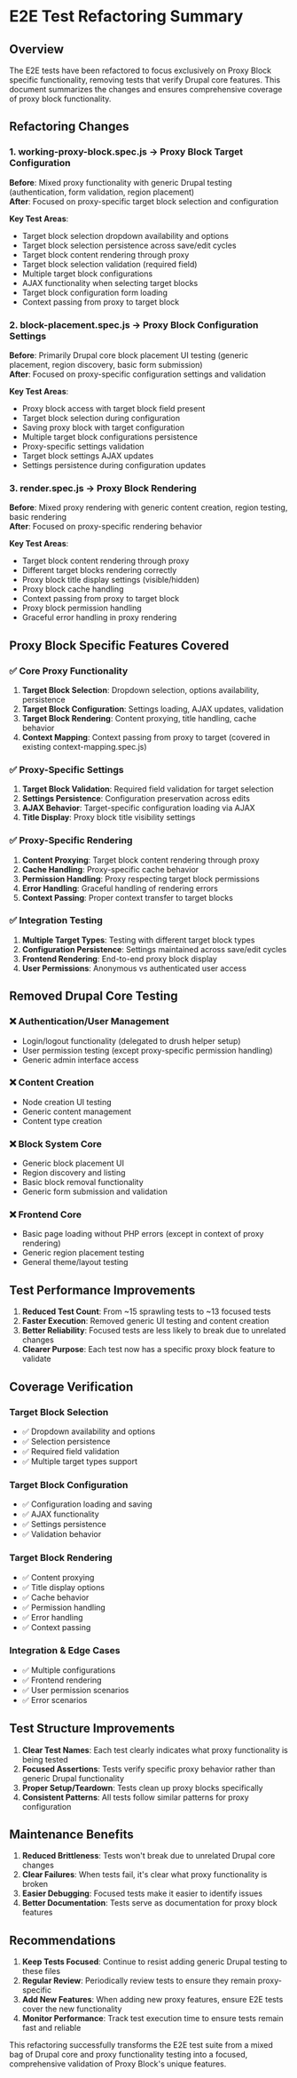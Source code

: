 # E2E Test Refactoring Summary

## Overview

The E2E tests have been refactored to focus exclusively on Proxy Block specific functionality, removing tests that verify Drupal core features. This document summarizes the changes and ensures comprehensive coverage of proxy block functionality.

## Refactoring Changes

### 1. working-proxy-block.spec.js → Proxy Block Target Configuration

**Before**: Mixed proxy functionality with generic Drupal testing (authentication, form validation, region placement)  
**After**: Focused on proxy-specific target block selection and configuration

**Key Test Areas**:

- Target block selection dropdown availability and options
- Target block selection persistence across save/edit cycles
- Target block content rendering through proxy
- Target block selection validation (required field)
- Multiple target block configurations
- AJAX functionality when selecting target blocks
- Target block configuration form loading
- Context passing from proxy to target block

### 2. block-placement.spec.js → Proxy Block Configuration Settings

**Before**: Primarily Drupal core block placement UI testing (generic placement, region discovery, basic form submission)  
**After**: Focused on proxy-specific configuration settings and validation

**Key Test Areas**:

- Proxy block access with target block field present
- Target block selection during configuration
- Saving proxy block with target configuration
- Multiple target block configurations persistence
- Proxy-specific settings validation
- Target block settings AJAX updates
- Settings persistence during configuration updates

### 3. render.spec.js → Proxy Block Rendering

**Before**: Mixed proxy rendering with generic content creation, region testing, basic rendering  
**After**: Focused on proxy-specific rendering behavior

**Key Test Areas**:

- Target block content rendering through proxy
- Different target blocks rendering correctly
- Proxy block title display settings (visible/hidden)
- Proxy block cache handling
- Context passing from proxy to target block
- Proxy block permission handling
- Graceful error handling in proxy rendering

## Proxy Block Specific Features Covered

### ✅ Core Proxy Functionality

1. **Target Block Selection**: Dropdown selection, options availability, persistence
2. **Target Block Configuration**: Settings loading, AJAX updates, validation
3. **Target Block Rendering**: Content proxying, title handling, cache behavior
4. **Context Mapping**: Context passing from proxy to target (covered in existing context-mapping.spec.js)

### ✅ Proxy-Specific Settings

1. **Target Block Validation**: Required field validation for target selection
2. **Settings Persistence**: Configuration preservation across edits
3. **AJAX Behavior**: Target-specific configuration loading via AJAX
4. **Title Display**: Proxy block title visibility settings

### ✅ Proxy-Specific Rendering

1. **Content Proxying**: Target block content rendering through proxy
2. **Cache Handling**: Proxy-specific cache behavior
3. **Permission Handling**: Proxy respecting target block permissions
4. **Error Handling**: Graceful handling of rendering errors
5. **Context Passing**: Proper context transfer to target blocks

### ✅ Integration Testing

1. **Multiple Target Types**: Testing with different target block types
2. **Configuration Persistence**: Settings maintained across save/edit cycles
3. **Frontend Rendering**: End-to-end proxy block display
4. **User Permissions**: Anonymous vs authenticated user access

## Removed Drupal Core Testing

### ❌ Authentication/User Management

- Login/logout functionality (delegated to drush helper setup)
- User permission testing (except proxy-specific permission handling)
- Generic admin interface access

### ❌ Content Creation

- Node creation UI testing
- Generic content management
- Content type creation

### ❌ Block System Core

- Generic block placement UI
- Region discovery and listing
- Basic block removal functionality
- Generic form submission and validation

### ❌ Frontend Core

- Basic page loading without PHP errors (except in context of proxy rendering)
- Generic region placement testing
- General theme/layout testing

## Test Performance Improvements

1. **Reduced Test Count**: From ~15 sprawling tests to ~13 focused tests
2. **Faster Execution**: Removed generic UI testing and content creation
3. **Better Reliability**: Focused tests are less likely to break due to unrelated changes
4. **Clearer Purpose**: Each test now has a specific proxy block feature to validate

## Coverage Verification

### Target Block Selection

- ✅ Dropdown availability and options
- ✅ Selection persistence
- ✅ Required field validation
- ✅ Multiple target types support

### Target Block Configuration

- ✅ Configuration loading and saving
- ✅ AJAX functionality
- ✅ Settings persistence
- ✅ Validation behavior

### Target Block Rendering

- ✅ Content proxying
- ✅ Title display options
- ✅ Cache behavior
- ✅ Permission handling
- ✅ Error handling
- ✅ Context passing

### Integration & Edge Cases

- ✅ Multiple configurations
- ✅ Frontend rendering
- ✅ User permission scenarios
- ✅ Error scenarios

## Test Structure Improvements

1. **Clear Test Names**: Each test clearly indicates what proxy functionality is being tested
2. **Focused Assertions**: Tests verify specific proxy behavior rather than generic Drupal functionality
3. **Proper Setup/Teardown**: Tests clean up proxy blocks specifically
4. **Consistent Patterns**: All tests follow similar patterns for proxy configuration

## Maintenance Benefits

1. **Reduced Brittleness**: Tests won't break due to unrelated Drupal core changes
2. **Clear Failures**: When tests fail, it's clear what proxy functionality is broken
3. **Easier Debugging**: Focused tests make it easier to identify issues
4. **Better Documentation**: Tests serve as documentation for proxy block features

## Recommendations

1. **Keep Tests Focused**: Continue to resist adding generic Drupal testing to these files
2. **Regular Review**: Periodically review tests to ensure they remain proxy-specific
3. **Add New Features**: When adding new proxy features, ensure E2E tests cover the new functionality
4. **Monitor Performance**: Track test execution time to ensure tests remain fast and reliable

This refactoring successfully transforms the E2E test suite from a mixed bag of Drupal core and proxy functionality testing into a focused, comprehensive validation of Proxy Block's unique features.
